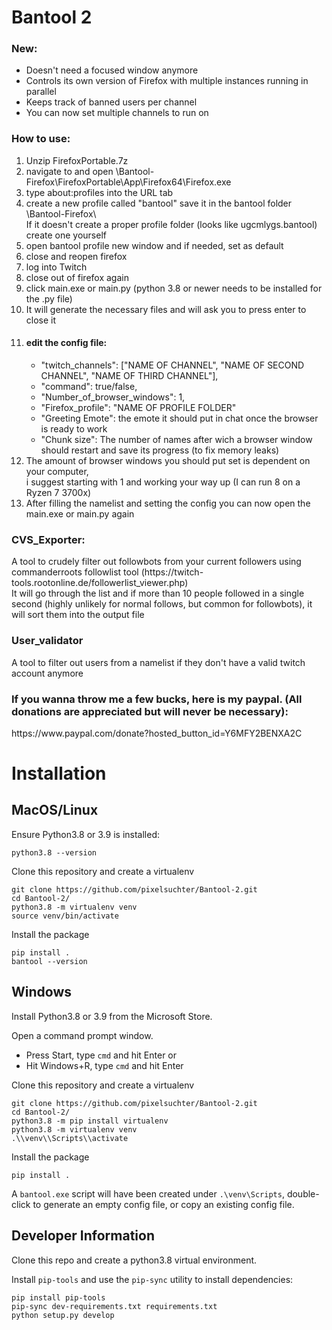 <h1>Bantool 2</h1>

<h3>New:</h3>
<ul>
<li>Doesn't need a focused window anymore</li>
<li>Controls its own version of Firefox with multiple instances running in parallel</li>
<li>Keeps track of banned users per channel</li>
<li>You can now set multiple channels to run on</li>
</ul>

<h3>How to use:</h3>
<ol>
<li>Unzip FirefoxPortable.7z</li>
<li>navigate to and open \Bantool-Firefox\FirefoxPortable\App\Firefox64\Firefox.exe</li>
<li>type about:profiles into the URL tab</li>
<li>create a new profile called "bantool" save it in the bantool folder \Bantool-Firefox\ <br>
	If it doesn't create a proper profile folder (looks like ugcmlygs.bantool) create one yourself</li>
<li>open bantool profile new window and if needed, set as default
<li>close and reopen firefox
<li>log into Twitch
<li>close out of firefox again
<li>click main.exe or main.py (python 3.8 or newer needs to be installed for the .py file)
<li>It will generate the necessary files and will ask you to press enter to close it
<li><h4>edit the config file:</h4>
<ul>
<li>"twitch_channels": ["NAME OF CHANNEL", "NAME OF SECOND CHANNEL", "NAME OF THIRD CHANNEL"],</li>
<li>"command": true/false,</li>
<li>"Number_of_browser_windows": 1,</li>
<li>"Firefox_profile": "NAME OF PROFILE FOLDER"</li>
<li>"Greeting Emote": the emote it should put in chat once the browser is ready to work</li>
<li>"Chunk size": The number of names after wich a browser window should restart and save its progress (to fix memory leaks)</li>
</ul></li>

<li>The amount of browser windows you should put set is dependent on your computer,<br>
i suggest starting with 1 and working your way up (I can run 8 on a Ryzen 7 3700x)</li>
<li>After filling the namelist and setting the config you can now open the main.exe or main.py again</li>
</ol>


<h3>CVS_Exporter:</h3>
A tool to crudely filter out followbots from your current followers using commanderroots followlist tool (https://twitch-tools.rootonline.de/followerlist_viewer.php) <br>
It will go through the list and if more than 10 people followed in a single second (highly unlikely for normal follows, but common for followbots), it will sort them into the output file

<h3>User_validator</h3>
A tool to filter out users from a namelist if they don't have a valid twitch account anymore

<div>
<h3> If you wanna throw me a few bucks, here is my paypal. (All donations are appreciated but will never be necessary):</h3>
https://www.paypal.com/donate?hosted_button_id=Y6MFY2BENXA2C
</div>

# Installation


## MacOS/Linux

Ensure Python3.8 or 3.9 is installed:

```shell
python3.8 --version
```

Clone this repository and create a virtualenv

```shell
git clone https://github.com/pixelsuchter/Bantool-2.git
cd Bantool-2/
python3.8 -m virtualenv venv
source venv/bin/activate
```

Install the package

```shell
pip install .
bantool --version
```

## Windows

Install Python3.8 or 3.9 from the Microsoft Store.

Open a command prompt window.

- Press Start, type `cmd` and hit Enter
or
- Hit Windows+R, type `cmd` and hit Enter

Clone this repository and create a virtualenv

```shell
git clone https://github.com/pixelsuchter/Bantool-2.git
cd Bantool-2/
python3.8 -m pip install virtualenv
python3.8 -m virtualenv venv
.\\venv\\Scripts\\activate
```

Install the package
```shell
pip install .
```

A `bantool.exe` script will have been created under `.\venv\Scripts`, double-click to generate an empty config file, or copy an existing config file.

## Developer Information

Clone this repo and create a python3.8 virtual environment.

Install `pip-tools` and use the `pip-sync` utility to install dependencies:

```shell
pip install pip-tools
pip-sync dev-requirements.txt requirements.txt
python setup.py develop
```
